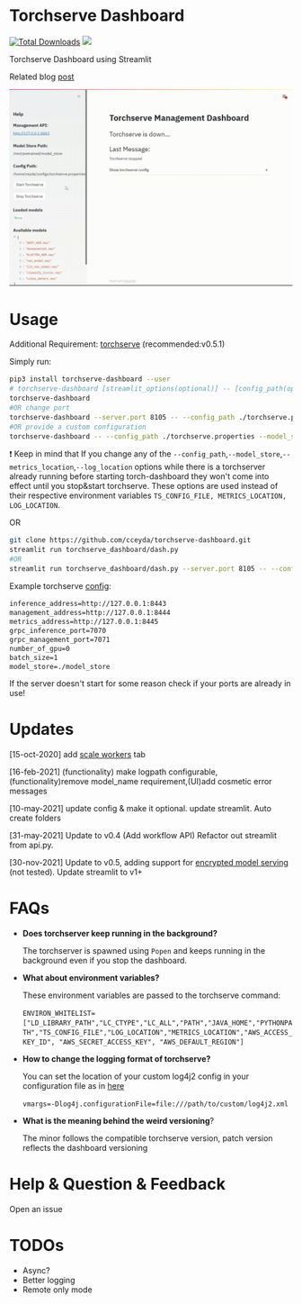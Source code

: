 # Torchserve Dashboard
[![Total Downloads](https://pepy.tech/badge/torchserve-dashboard)](https://pepy.tech/project/torchserve-dashboard)
![](https://img.shields.io/pypi/dm/torchserve-dashboard)


Torchserve Dashboard using Streamlit

Related blog [post](https://cceyda.github.io/blog/torchserve/streamlit/dashboard/2020/10/15/torchserve.html)

![Demo](assets/dashboard_demo.gif)

# Usage
Additional Requirement: 
[torchserve](https://github.com/pytorch/serve/tree/v0.5.0#install-torchserve-and-torch-model-archiver) (recommended:v0.5.1)

Simply run:

```bash
pip3 install torchserve-dashboard --user
# torchserve-dashboard [streamlit_options(optional)] -- [config_path(optional)] [model_store(optional)] [log_location(optional)] [metrics_location(optional)]
torchserve-dashboard
#OR change port 
torchserve-dashboard --server.port 8105 -- --config_path ./torchserve.properties
#OR provide a custom configuration 
torchserve-dashboard -- --config_path ./torchserve.properties --model_store ./model_store
```

:exclamation: Keep in mind that If you change any of the `--config_path`,`--model_store`,`--metrics_location`,`--log_location` options while there is a torchserver already running before starting torch-dashboard they won't come into effect until you stop&start torchserve. These options are used instead of their respective environment variables `TS_CONFIG_FILE, METRICS_LOCATION, LOG_LOCATION`.

OR 
```bash
git clone https://github.com/cceyda/torchserve-dashboard.git
streamlit run torchserve_dashboard/dash.py 
#OR
streamlit run torchserve_dashboard/dash.py --server.port 8105 -- --config_path ./torchserve.properties 
```
Example torchserve [config](https://pytorch.org/serve/configuration.html):

```
inference_address=http://127.0.0.1:8443
management_address=http://127.0.0.1:8444
metrics_address=http://127.0.0.1:8445
grpc_inference_port=7070
grpc_management_port=7071
number_of_gpu=0
batch_size=1
model_store=./model_store
```

If the server doesn't start for some reason check if your ports are already in use!

# Updates

[15-oct-2020] add [scale workers](https://pytorch.org/serve/management_api.html#scale-workers) tab 

[16-feb-2021] (functionality) make logpath configurable,(functionality)remove model_name requirement,(UI)add cosmetic error messages

[10-may-2021] update config & make it optional. update streamlit. Auto create folders

[31-may-2021] Update to v0.4 (Add workflow API) Refactor out streamlit from api.py.  

[30-nov-2021] Update to v0.5, adding support for [encrypted model serving](https://github.com/pytorch/serve/blob/v0.5.0/docs/management_api.md#encrypted-model-serving) (not tested). Update streamlit to v1+

# FAQs
- **Does torchserver keep running in the background?**

    The torchserver is spawned using `Popen` and keeps running in the background even if you stop the dashboard.

- **What about environment variables?**

    These environment variables are passed to the torchserve command:
    
    `ENVIRON_WHITELIST=["LD_LIBRARY_PATH","LC_CTYPE","LC_ALL","PATH","JAVA_HOME","PYTHONPATH","TS_CONFIG_FILE","LOG_LOCATION","METRICS_LOCATION","AWS_ACCESS_KEY_ID", "AWS_SECRET_ACCESS_KEY", "AWS_DEFAULT_REGION"]`

- **How to change the logging format of torchserve?**

    You can set the location of your custom log4j2 config in your configuration file as in [here](https://pytorch.org/serve/logging.html#provide-with-config-properties)
    
    `vmargs=-Dlog4j.configurationFile=file:///path/to/custom/log4j2.xml`
    
- **What is the meaning behind the weird versioning**?

    The minor follows the compatible torchserve version, patch version reflects the dashboard versioning
    
# Help & Question & Feedback

Open an issue

# TODOs
- Async?
- Better logging
- Remote only mode

